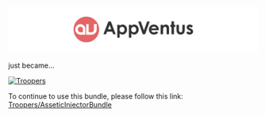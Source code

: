[![AppVentus](https://github.com/AppVentus/AvAlertifyBundle/blob/master/Media/appventus.png)](http://appventus.com)

just became...

[![Troopers](https://cloud.githubusercontent.com/assets/618536/18787530/83cf424e-81a3-11e6-8f66-cde3ec5fa82a.png)](http://troopers.agency)

To continue to use this bundle, please follow this link:
[Troopers/AsseticInjectorBundle](https://github.com/Troopers/AsseticInjectorBundle)
